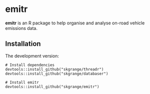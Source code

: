# **emitr**

**emitr** is an R package to help organise and analyse on-road vehicle emissions data. 

## Installation

The development version: 

```
# Install dependencies
devtools::install_github("skgrange/threadr")
devtools::install_github("skgrange/databaser")

# Install emitr
devtools::install_github("skgrange/emitr")
```


